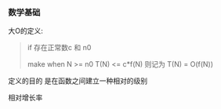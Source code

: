 ### 数学基础

大O的定义:

> if   存在正常数c 和 n0
>
>  make  when  N >= n0	          T(N) <= c*f(N)  则记为  T(N) = O(f(N))                

定义的目的 是在函数之间建立一种相对的级别

相对增长率



